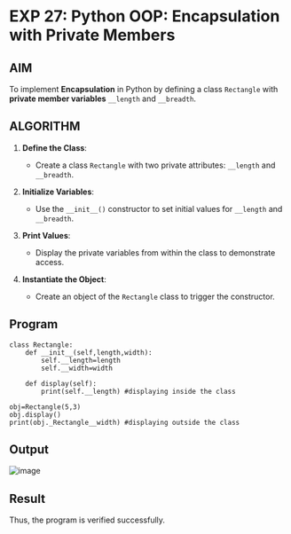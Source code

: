 # EXP 27: Python OOP: Encapsulation with Private Members

##  AIM

To implement **Encapsulation** in Python by defining a class `Rectangle` with **private member variables** `__length` and `__breadth`.



##  ALGORITHM

1. **Define the Class**:
   - Create a class `Rectangle` with two private attributes: `__length` and `__breadth`.

2. **Initialize Variables**:
   - Use the `__init__()` constructor to set initial values for `__length` and `__breadth`.

3. **Print Values**:
   - Display the private variables from within the class to demonstrate access.

4. **Instantiate the Object**:
   - Create an object of the `Rectangle` class to trigger the constructor.


##  Program
```
class Rectangle:
    def __init__(self,length,width):
        self.__length=length
        self.__width=width
    
    def display(self):
        print(self.__length) #displaying inside the class
        
obj=Rectangle(5,3)
obj.display()
print(obj._Rectangle__width) #displaying outside the class
```
## Output
![image](https://github.com/user-attachments/assets/d96d7b49-7842-4aa1-96b9-9874580b3d37)

## Result
Thus, the program is verified successfully.

